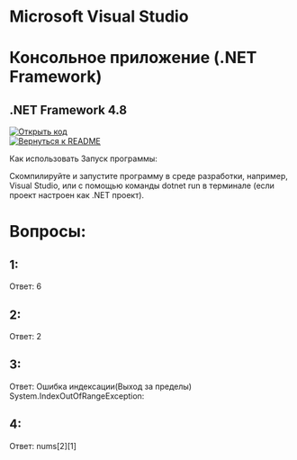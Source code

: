 # Microsoft Visual Studio

# Консольное приложение (.NET Framework)

## .NET Framework 4.8 ##

[![Открыть код](https://img.shields.io/badge/Код-Массив)](https://github.com/FallCracka/chalenge/blob/main/%D0%BC%D0%B0%D1%81%D1%81%D0%B8%D0%B2%D1%8B/Program.cs)  
[![Вернуться к README](https://img.shields.io/badge/Документация-README-lightgrey)](https://github.com/FallCracka/chalenge/blob/main/README.md)



Как использовать Запуск программы:

Скомпилируйте и запустите программу в среде разработки, например, Visual Studio, или с помощью команды dotnet run в терминале (если проект настроен как .NET проект).


# Вопросы:
## 1:
Ответ: 6

## 2:
Ответ: 2

## 3:
Ответ: Ошибка индексации(Выход за пределы) System.IndexOutOfRangeException:

## 4:
Ответ: nums[2][1]
